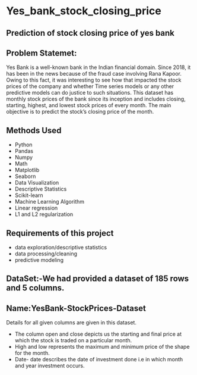 # Yes_bank_stock_closing_price
## Prediction of stock closing price of yes bank
## Problem Statemet:
Yes Bank is a well-known bank in the Indian financial domain. Since 2018, it has been in the news because of the fraud case involving Rana Kapoor. Owing to this fact, it was interesting to see how that impacted the stock prices of the company and whether Time series models or any other predictive models can do justice to such situations. This dataset has monthly stock prices of the bank since its inception and includes closing, starting, highest, and lowest stock prices of every month. The main objective is to predict the stock’s closing price of the month.
## Methods Used
* Python
* Pandas
* Numpy
* Math
* Matplotlib
* Seaborn
* Data Visualization
* Descriptive Statistics
* Scikit-learn
* Machine Learning Algorithm
* Linear regression
* L1 and L2 regularization
## Requirements of this project
* data exploration/descriptive statistics
* data processing/cleaning
* predictive modeling
## DataSet:-We had provided a dataset of 185 rows and 5 columns.
## Name:YesBank-StockPrices-Dataset
Details for all given columns are given in this dataset.
* The column open and close depicts us the starting and final price at which the stock is traded on a particular month.
* High and low represents the maximum and minimum price of the shape for the month.
* Date- date describes the date of investment done i.e in which month and year investment occurs.

